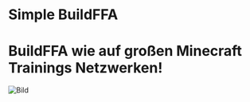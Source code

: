 # Simple BuildFFA
# BuildFFA wie auf großen Minecraft Trainings Netzwerken!

![Bild](https://i.imgur.com/Ztd9sl8.png)
